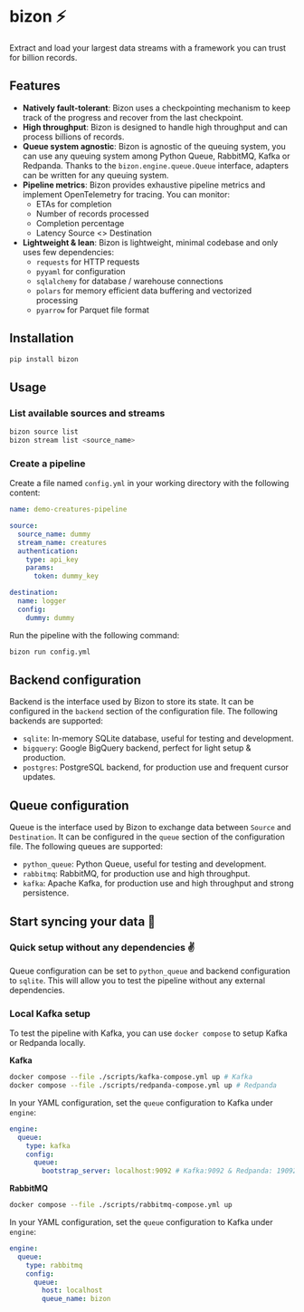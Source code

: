 # bizon ⚡️
Extract and load your largest data streams with a framework you can trust for billion records.

## Features
- **Natively fault-tolerant**: Bizon uses a checkpointing mechanism to keep track of the progress and recover from the last checkpoint.
- **High throughput**: Bizon is designed to handle high throughput and can process billions of records.
- **Queue system agnostic**: Bizon is agnostic of the queuing system, you can use any queuing system among Python Queue, RabbitMQ, Kafka or Redpanda. Thanks to the `bizon.engine.queue.Queue` interface, adapters can be written for any queuing system.
- **Pipeline metrics**: Bizon provides exhaustive pipeline metrics and implement OpenTelemetry for tracing. You can monitor:
    - ETAs for completion
    - Number of records processed
    - Completion percentage
    - Latency Source <> Destination
- **Lightweight & lean**: Bizon is lightweight, minimal codebase and only uses few dependencies:
    - `requests` for HTTP requests
    - `pyyaml` for configuration
    - `sqlalchemy` for database / warehouse connections
    - `polars` for memory efficient data buffering and vectorized processing
    - `pyarrow` for Parquet file format

## Installation
```bash
pip install bizon
```

## Usage

### List available sources and streams
```bash
bizon source list
bizon stream list <source_name>
```

### Create a pipeline

Create a file named `config.yml` in your working directory with the following content:

```yaml
name: demo-creatures-pipeline

source:
  source_name: dummy
  stream_name: creatures
  authentication:
    type: api_key
    params:
      token: dummy_key

destination:
  name: logger
  config:
    dummy: dummy
```

Run the pipeline with the following command:

```bash
bizon run config.yml
```
## Backend configuration

Backend is the interface used by Bizon to store its state. It can be configured in the `backend` section of the configuration file. The following backends are supported:
- `sqlite`: In-memory SQLite database, useful for testing and development.
- `bigquery`: Google BigQuery backend, perfect for light setup & production.
- `postgres`: PostgreSQL backend, for production use and frequent cursor updates.

## Queue configuration

Queue is the interface used by Bizon to exchange data between `Source` and `Destination`. It can be configured in the `queue` section of the configuration file. The following queues are supported:
- `python_queue`: Python Queue, useful for testing and development.
- `rabbitmq`: RabbitMQ, for production use and high throughput.
- `kafka`: Apache Kafka, for production use and high throughput and strong persistence.

## Start syncing your data 🚀

### Quick setup without any dependencies ✌️

Queue configuration can be set to `python_queue` and backend configuration to `sqlite`.
This will allow you to test the pipeline without any external dependencies.


### Local Kafka setup

To test the pipeline with Kafka, you can use `docker compose` to setup Kafka or Redpanda locally.

**Kafka**
```bash
docker compose --file ./scripts/kafka-compose.yml up # Kafka
docker compose --file ./scripts/redpanda-compose.yml up # Redpanda
```

In your YAML configuration, set the `queue` configuration to Kafka under `engine`:
```yaml
engine:
  queue:
    type: kafka
    config:
      queue:
        bootstrap_server: localhost:9092 # Kafka:9092 & Redpanda: 19092
```

**RabbitMQ**
```bash
docker compose --file ./scripts/rabbitmq-compose.yml up
```

In your YAML configuration, set the `queue` configuration to Kafka under `engine`:

```yaml
engine:
  queue:
    type: rabbitmq
    config:
      queue:
        host: localhost
        queue_name: bizon
```

